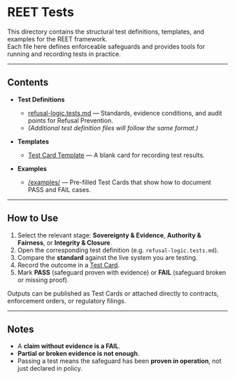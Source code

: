 # REET Tests

This directory contains the structural test definitions, templates, and examples for the REET framework.  
Each file here defines enforceable safeguards and provides tools for running and recording tests in practice.  

---

## Contents

- **Test Definitions**  
  - [refusal-logic.tests.md](./refusal-logic.tests.md) — Standards, evidence conditions, and audit points for Refusal Prevention.  
  - *(Additional test definition files will follow the same format.)*  

- **Templates**  
  - [Test Card Template](./test-card.md) — A blank card for recording test results.  

- **Examples**  
  - [/examples/](./examples) — Pre-filled Test Cards that show how to document PASS and FAIL cases.  

---

## How to Use

1. Select the relevant stage: **Sovereignty & Evidence**, **Authority & Fairness**, or **Integrity & Closure**.  
2. Open the corresponding test definition (e.g. `refusal-logic.tests.md`).  
3. Compare the **standard** against the live system you are testing.  
4. Record the outcome in a [Test Card](./test-card.md).  
5. Mark **PASS** (safeguard proven with evidence) or **FAIL** (safeguard broken or missing proof).  

Outputs can be published as Test Cards or attached directly to contracts, enforcement orders, or regulatory filings.  

---

## Notes

- A **claim without evidence is a FAIL**.  
- **Partial or broken evidence is not enough**.  
- Passing a test means the safeguard has been **proven in operation**, not just declared in policy.  

